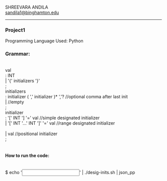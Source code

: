 SHREEVARA ANDILA <br>
sandila1@binghamton.edu 
<hr>

<h3> Project1 </h3>

Programming Language Used: Python <br>
<h3> Grammar: </h3><br>
val<br>
  : INT<br>
  | '{' initializers '}'<br>
  ;<br>
 initializers<br>
  : initializer ( ',' initializer )* ','? //optional comma after last init<br>
  | //empty<br>
  ;<br>
initializer<br>
  : '[' INT '] '=' val              //simple designated initializer<br>
  | '[' INT '...' INT ']' '=' val   //range designated initializer<br><br>
  | val                             //positional initializer<br>
  ;<br>
<br>
<h4> How to run the code: </h4><br>
$ echo '<input>' | ./desig-inits.sh | json_pp<br>
